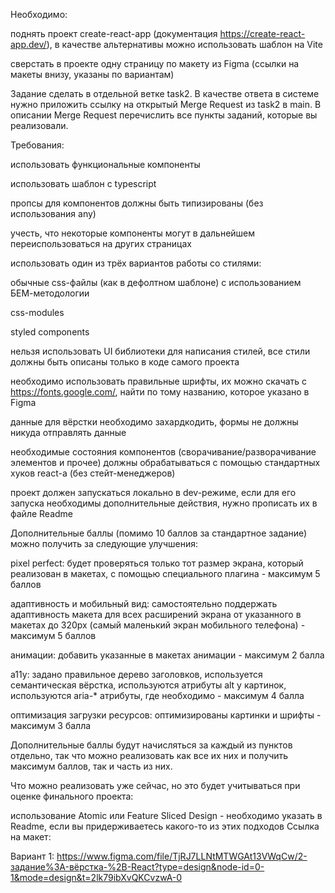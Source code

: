 Необходимо:

поднять проект create-react-app (документация https://create-react-app.dev/), в качестве альтернативы можно использовать шаблон на Vite

сверстать в проекте одну страницу по макету из Figma (ссылки на макеты внизу, указаны по вариантам)

Задание сделать в отдельной ветке task2. В качестве ответа в системе нужно приложить ссылку на открытый Merge Request из task2 в main. В описании Merge Request перечислить все пункты заданий, которые вы реализовали.

Требования:

использовать функциональные компоненты

использовать шаблон с typescript

пропсы для компонентов должны быть типизированы (без использования any)

учесть, что некоторые компоненты могут в дальнейшем переиспользоваться на других страницах

использовать один из трёх вариантов работы со стилями:

обычные css-файлы (как в дефолтном шаблоне) с использованием БЕМ-методологии

css-modules

styled components

нельзя использовать UI библиотеки для написания стилей, все стили должны быть описаны только в коде самого проекта

необходимо использовать правильные шрифты, их можно скачать с https://fonts.google.com/, найти по тому названию, которое указано в Figma

данные для вёрстки необходимо захардкодить, формы не должны никуда отправлять данные

необходимые состояния компонентов (сворачивание/разворачивание элементов и прочее) должны обрабатываться с помощью стандартных хуков react-a (без стейт-менеджеров)

проект должен запускаться локально в dev-режиме, если для его запуска необходимы дополнительные действия, нужно прописать их в файле Readme

Дополнительные баллы (помимо 10 баллов за стандартное задание) можно получить за следующие улучшения:

pixel perfect: будет проверяться только тот размер экрана, который реализован в макетах, с помощью специального плагина - максимум 5 баллов

адаптивность и мобильный вид: самостоятельно поддержать адаптивность макета для всех расширений экрана от указанного в макетах до 320px (самый маленький экран мобильного телефона) - максимум 5 баллов

анимации: добавить указанные в макетах анимации - максимум 2 балла

a11y: задано правильное дерево заголовков, используется семантическая вёрстка, используются атрибуты alt у картинок, используются aria-* атрибуты, где необходимо - максимум 4 балла

оптимизация загрузки ресурсов: оптимизированы картинки и шрифты - максимум 3 балла

Дополнительные баллы будут начисляться за каждый из пунктов отдельно, так что можно реализовать как все их них и получить максимум баллов, так и часть из них.

Что можно реализовать уже сейчас, но это будет учитываться при оценке финального проекта:

использование Atomic или Feature Sliced Design - необходимо указать в Readme, если вы придерживаетесь какого-то из этих подходов
Ссылка на макет:

Вариант 1: https://www.figma.com/file/TjRJ7LLNtMTWGAt13VWqCw/2-задание%3A-вёрстка-%2B-React?type=design&node-id=0-1&mode=design&t=2lk79ibXvQKCvzwA-0